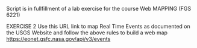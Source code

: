 Script is in fullfillment of a lab exercise for the course Web MAPPING (FGS 6221)

EXERCISE 2
Use this URL link to map Real Time Events as documented on the USGS Website and follow
the above rules to build a web map
https://eonet.gsfc.nasa.gov/api/v3/events